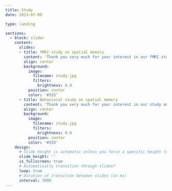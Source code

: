 ```yaml
---
title: Study
date: 2023-07-09

type: landing

sections:
  - block: slider
    content:
      slides:
      - title: fMRI study on spatial memory
        content: 'Thank you very much for your interest in our fMRI study on spatial memory! Please send us an email to make an appointment at a date and time that works best for you.<br/><br/>bonnspatialmemorylab@gmail.com<br/><br/>Please note that you are not allowed to participate in the study if you: have metal implants; fear closed spaces (claustrophobia); are under 18 years old; are pregnant; have a neurological/psychiatric disease; take drugs affecting the central nervous system.'
        align: center
        background:
          image:
            filename: study.jpg
            filters:
              brightness: 0.9
          position: center
          color: '#333'
      - title: Behavioral study on spatial memory
        content: 'Thank you very much for your interest in our study on spatial memory! Please send us an email to make an appointment at a date and time that works best for you.<br/><br/>verhaltensstudiebonn@gmail.com'
        align: center
        background:
          image:
            filename: study.jpg
            filters:
              brightness: 0.9
          position: center
          color: '#333'
    design:
      # Slide height is automatic unless you force a specific height (e.g. '400px')
      slide_height: ''
      is_fullscreen: true
      # Automatically transition through slides?
      loop: true
      # Duration of transition between slides (in ms)
      interval: 3000
---
```

